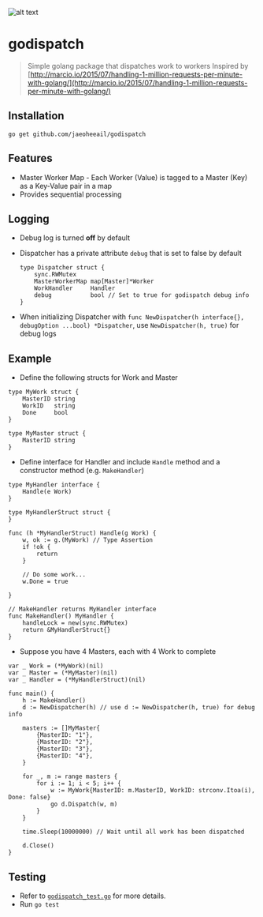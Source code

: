 ![alt text](https://img.shields.io/badge/coverage-100%25-brightgreen.svg)

# godispatch
> Simple golang package that dispatches work to workers 
> Inspired by [http://marcio.io/2015/07/handling-1-million-requests-per-minute-with-golang/](http://marcio.io/2015/07/handling-1-million-requests-per-minute-with-golang/)

## Installation
`go get github.com/jaeoheeail/godispatch`

## Features
* Master Worker Map - Each Worker (Value) is tagged to a Master (Key) as a Key-Value pair in a map
* Provides sequential processing 

## Logging
* Debug log is turned **off** by default
* Dispatcher has a private attribute `debug` that is set to false by default
	```
	type Dispatcher struct {
		sync.RWMutex
		MasterWorkerMap map[Master]*Worker
		WorkHandler     Handler
		debug           bool // Set to true for godispatch debug info
	}
	```

* When initializing Dispatcher with `func NewDispatcher(h interface{}, debugOption ...bool) *Dispatcher`, use `NewDispatcher(h, true)` for debug logs
		

## Example

* Define the following structs for Work and Master
```
type MyWork struct {
	MasterID string
	WorkID   string
	Done     bool
}

type MyMaster struct {
	MasterID string
}
```

* Define interface for Handler and include `Handle` method and a constructor method (e.g. `MakeHandler`)

```
type MyHandler interface {
	Handle(e Work)
}

type MyHandlerStruct struct {
}

func (h *MyHandlerStruct) Handle(g Work) {
	w, ok := g.(MyWork) // Type Assertion
	if !ok {
		return
	}

	// Do some work...
	w.Done = true

}

// MakeHandler returns MyHandler interface
func MakeHandler() MyHandler {
	handleLock = new(sync.RWMutex)
	return &MyHandlerStruct{}
}
```

* Suppose you have 4 Masters, each with 4 Work to complete
```
var _ Work = (*MyWork)(nil)
var _ Master = (*MyMaster)(nil)
var _ Handler = (*MyHandlerStruct)(nil)

func main() {
	h := MakeHandler()
	d := NewDispatcher(h) // use d := NewDispatcher(h, true) for debug info

	masters := []MyMaster{
		{MasterID: "1"},
		{MasterID: "2"},
		{MasterID: "3"},
		{MasterID: "4"},
	}

	for _, m := range masters {
		for i := 1; i < 5; i++ {
			w := MyWork{MasterID: m.MasterID, WorkID: strconv.Itoa(i), Done: false}
			go d.Dispatch(w, m)
		}
	}

	time.Sleep(10000000) // Wait until all work has been dispatched

	d.Close()
}
```

## Testing
* Refer to [`godispatch_test.go`](https://github.com/jaeoheeail/godispatch/blob/master/godispatch_test.go) for more details.
* Run `go test`